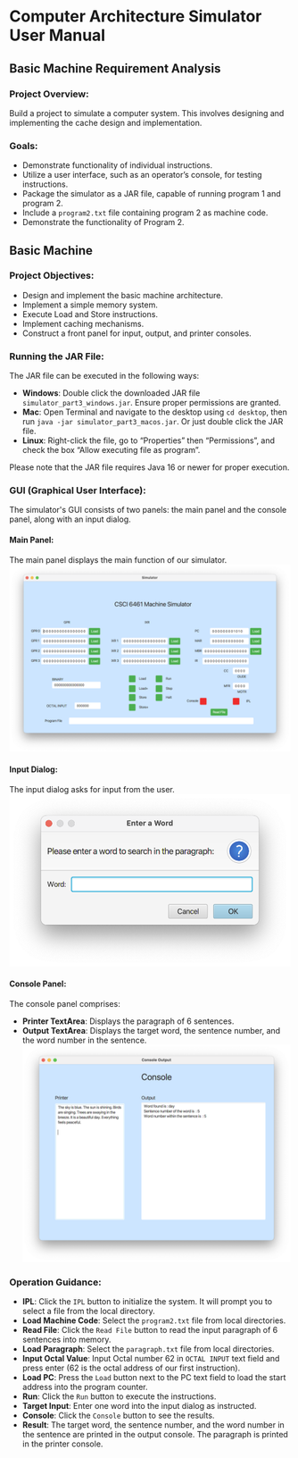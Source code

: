 # Computer Architecture Simulator User Manual

## Basic Machine Requirement Analysis

### Project Overview:
Build a project to simulate a computer system. This involves designing and implementing the cache design and implementation.

### Goals:
- Demonstrate functionality of individual instructions.
- Utilize a user interface, such as an operator’s console, for testing instructions.
- Package the simulator as a JAR file, capable of running program 1 and program 2.
- Include a `program2.txt` file containing program 2 as machine code.
- Demonstrate the functionality of Program 2.

## Basic Machine

### Project Objectives:
- Design and implement the basic machine architecture.
- Implement a simple memory system.
- Execute Load and Store instructions.
- Implement caching mechanisms.
- Construct a front panel for input, output, and printer consoles.

### Running the JAR File:
The JAR file can be executed in the following ways:
- **Windows**: Double click the downloaded JAR file `simulator_part3_windows.jar`. Ensure proper permissions are granted.
- **Mac**: Open Terminal and navigate to the desktop using `cd desktop`, then run `java -jar simulator_part3_macos.jar`. Or just double click the JAR file.
- **Linux**: Right-click the file, go to “Properties” then “Permissions”, and check the box “Allow executing file as program”.

Please note that the JAR file requires Java 16 or newer for proper execution.

### GUI (Graphical User Interface):

The simulator's GUI consists of two panels: the main panel and the console panel, along with an input dialog.

#### Main Panel:
The main panel displays the main function of our simulator.
![panel](./picture/panel.png)

#### Input Dialog:
The input dialog asks for input from the user.
![input_dialog](./picture/input_dialog2.png)

#### Console Panel:
The console panel comprises:
- **Printer TextArea**: Displays the paragraph of 6 sentences.
- **Output TextArea**: Displays the target word, the sentence number, and the word number in the sentence.
![console](./picture/console.png)

### Operation Guidance:
- **IPL**: Click the `IPL` button to initialize the system. It will prompt you to select a file from the local directory.
- **Load Machine Code**: Select the `program2.txt` file from local directories.
- **Read File**: Click the `Read File` button to read the input paragraph of 6 sentences into memory.
- **Load Paragraph**: Select the `paragraph.txt` file from local directories.
- **Input Octal Value**: Input Octal number 62 in `OCTAL INPUT` text field and press enter (62 is the octal address of our first instruction).
- **Load PC**: Press the `Load` button next to the PC text field to load the start address into the program counter.
- **Run**: Click the `Run` button to execute the instructions.
- **Target Input**: Enter one word into the input dialog as instructed.
- **Console**: Click the `Console` button to see the results.
- **Result**: The target word, the sentence number, and the word number in the sentence are printed in the output console. The paragraph is printed in the printer console.
